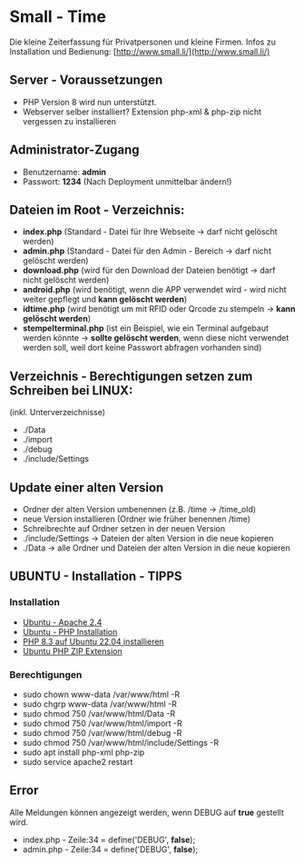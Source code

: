# Small - Time
Die kleine Zeiterfassung für Privatpersonen und kleine Firmen.
Infos zu Installation und Bedienung: [http://www.small.li/](http://www.small.li/)

## Server - Voraussetzungen
* PHP Version 8 wird nun unterstützt.
* Webserver selber installiert? Extension php-xml & php-zip nicht vergessen zu installieren

## Administrator-Zugang
* Benutzername: <b>admin</b>
* Passwort: <b>1234</b> (Nach Deployment unmittelbar ändern!)

## Dateien im Root - Verzeichnis:

* <b>index.php</b> (Standard - Datei für Ihre Webseite -> darf nicht gelöscht werden)
* <b>admin.php</b> (Standard - Datei für den Admin - Bereich -> darf nicht gelöscht werden)
* <b>download.php</b> (wird für den Download der Dateien benötigt -> darf nicht gelöscht werden)
* <b>android.php</b> (wird benötigt, wenn die APP verwendet wird - wird nicht weiter gepflegt und <b>kann gelöscht werden</b>)
* <b>idtime.php</b> (wird benötigt um mit RFID oder Qrcode zu stempeln -> <b>kann gelöscht werden</b>)
* <b>stempelterminal.php</b> (ist ein Beispiel, wie ein Terminal aufgebaut werden könnte -> <b>sollte gelöscht werden</b>, wenn diese nicht verwendet werden soll, weil dort keine Passwort abfragen vorhanden sind)

## Verzeichnis - Berechtigungen setzen zum Schreiben bei LINUX: 
(inkl. Unterverzeichnisse)
* ./Data
* ./import
* ./debug
* ./include/Settings

## Update einer alten Version
* Ordner der alten Version umbenennen (z.B. /time -> /time_old)
* neue Version installieren (Ordner wie früher benennen /time)
* Schreibrechte auf Ordner setzen in der neuen Version
* ./include/Settings -> Dateien der alten Version in die neue kopieren
* ./Data -> alle Ordner und Dateien der alten Version in die neue kopieren


## UBUNTU - Installation - TIPPS

### Installation
* [Ubuntu - Apache 2.4](https://wiki.ubuntuusers.de/Apache_2.4/)
* [Ubuntu - PHP Installation](https://wiki.ubuntuusers.de/PHP/)
* [PHP 8.3 auf Ubuntu 22.04 installieren](https://www.erikdonner.dev/2023/12/29/php-8-3-auf-ubuntu-22-04-installieren/)
* [Ubuntu PHP ZIP Extension](https://www.itsolutionstuff.com/post/ubuntu-php-zip-extension-install-commands-exampleexample.html?utm_content=cmp-true)


### Berechtigungen
* sudo chown www-data /var/www/html -R
* sudo chgrp www-data /var/www/html -R
* sudo chmod 750 /var/www/html/Data -R
* sudo chmod 750 /var/www/html/import -R
* sudo chmod 750 /var/www/html/debug -R
* sudo chmod 750 /var/www/html/include/Settings -R
* sudo apt install php-xml php-zip
* sudo service apache2 restart


## Error
Alle Meldungen können angezeigt werden, wenn DEBUG auf **true** gestellt wird.

* index.php - Zeile:34 = define('DEBUG', **false**);
* admin.php - Zeile:34 = define('DEBUG', **false**);


